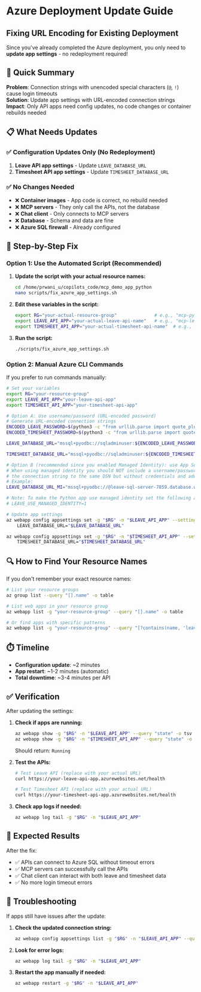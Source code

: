 # Azure Deployment Update Guide
## Fixing URL Encoding for Existing Deployment

Since you've already completed the Azure deployment, you only need to **update app settings** - no redeployment required!

## 🎯 **Quick Summary**
**Problem**: Connection strings with unencoded special characters (`@`, `!`) cause login timeouts  
**Solution**: Update app settings with URL-encoded connection strings  
**Impact**: Only API apps need config updates, no code changes or container rebuilds needed  

## 📋 **What Needs Updates**

### ✅ **Configuration Updates Only (No Redeployment)**
1. **Leave API app settings** - Update `LEAVE_DATABASE_URL`
2. **Timesheet API app settings** - Update `TIMESHEET_DATABASE_URL`

### ✅ **No Changes Needed**
- ❌ **Container images** - App code is correct, no rebuild needed
- ❌ **MCP servers** - They only call the APIs, not the database
- ❌ **Chat client** - Only connects to MCP servers
- ❌ **Database** - Schema and data are fine
- ❌ **Azure SQL firewall** - Already configured

## 🔧 **Step-by-Step Fix**

### **Option 1: Use the Automated Script (Recommended)**

1. **Update the script with your actual resource names:**
   ```bash
   cd /home/prwani_u/copilots_code/mcp_demo_app_python
   nano scripts/fix_azure_app_settings.sh
   ```

2. **Edit these variables in the script:**
   ```bash
   export RG="your-actual-resource-group"              # e.g., "mcp-python-demo-rg-7859"
   export LEAVE_API_APP="your-actual-leave-api-name"   # e.g., "mcp-leave-api-7859"
   export TIMESHEET_API_APP="your-actual-timesheet-api-name"  # e.g., "mcp-timesheet-api-7859"
   ```

3. **Run the script:**
   ```bash
   ./scripts/fix_azure_app_settings.sh
   ```

### **Option 2: Manual Azure CLI Commands**

If you prefer to run commands manually:

```bash
# Set your variables
export RG="your-resource-group"
export LEAVE_API_APP="your-leave-api-app"
export TIMESHEET_API_APP="your-timesheet-api-app"

# Option A: Use username/password (URL-encoded password)
# Generate URL-encoded connection strings
ENCODED_LEAVE_PASSWORD=$(python3 -c "from urllib.parse import quote_plus; print(quote_plus('CHANGE_ME_str0ngP@ss!'))")
ENCODED_TIMESHEET_PASSWORD=$(python3 -c "from urllib.parse import quote_plus; print(quote_plus('CHANGE_ME_str0ngP@ss!'))")

LEAVE_DATABASE_URL="mssql+pyodbc://sqladminuser:${ENCODED_LEAVE_PASSWORD}@leave-sql-server-7859.database.windows.net:1433/leave_db?driver=ODBC+Driver+18+for+SQL+Server&Encrypt=yes&TrustServerCertificate=no&LoginTimeout=30"

TIMESHEET_DATABASE_URL="mssql+pyodbc://sqladminuser:${ENCODED_TIMESHEET_PASSWORD}@timesheet-sql-server-7859.database.windows.net:1433/timesheet_db?driver=ODBC+Driver+18+for+SQL+Server&Encrypt=yes&TrustServerCertificate=no&LoginTimeout=30"

# Option B (recommended since you enabled Managed Identity): use App Service Managed Identity
# When using managed identity you should NOT include a username/password in the URL. Instead set
# the connection string to the same DSN but without credentials and add the Authentication parameter.
# Example:
LEAVE_DATABASE_URL_MI="mssql+pyodbc://@leave-sql-server-7859.database.windows.net:1433/leave_db?driver=ODBC+Driver+18+for+SQL+Server&Encrypt=yes&TrustServerCertificate=no&LoginTimeout=30&Authentication=ActiveDirectoryMsi"

# Note: To make the Python app use managed identity set the following app setting as well:
# LEAVE_USE_MANAGED_IDENTITY=1

# Update app settings
az webapp config appsettings set -g "$RG" -n "$LEAVE_API_APP" --settings \
    LEAVE_DATABASE_URL="$LEAVE_DATABASE_URL"

az webapp config appsettings set -g "$RG" -n "$TIMESHEET_API_APP" --settings \
    TIMESHEET_DATABASE_URL="$TIMESHEET_DATABASE_URL"
```

## 🔍 **How to Find Your Resource Names**

If you don't remember your exact resource names:

```bash
# List your resource groups
az group list --query "[].name" -o table

# List web apps in your resource group
az webapp list -g "your-resource-group" --query "[].name" -o table

# Or find apps with specific patterns
az webapp list -g "your-resource-group" --query "[?contains(name, 'leave') || contains(name, 'timesheet')].{Name:name, ResourceGroup:resourceGroup}" -o table
```

## ⏱️ **Timeline**
- **Configuration update**: ~2 minutes
- **App restart**: ~1-2 minutes (automatic)
- **Total downtime**: ~3-4 minutes per API

## ✅ **Verification**

After updating the settings:

1. **Check if apps are running:**
   ```bash
   az webapp show -g "$RG" -n "$LEAVE_API_APP" --query "state" -o tsv
   az webapp show -g "$RG" -n "$TIMESHEET_API_APP" --query "state" -o tsv
   ```
   Should return: `Running`

2. **Test the APIs:**
   ```bash
   # Test Leave API (replace with your actual URL)
   curl https://your-leave-api-app.azurewebsites.net/health

   # Test Timesheet API (replace with your actual URL)  
   curl https://your-timesheet-api-app.azurewebsites.net/health
   ```

3. **Check app logs if needed:**
   ```bash
   az webapp log tail -g "$RG" -n "$LEAVE_API_APP"
   ```

## 🎯 **Expected Results**

After the fix:
- ✅ APIs can connect to Azure SQL without timeout errors
- ✅ MCP servers can successfully call the APIs
- ✅ Chat client can interact with both leave and timesheet data
- ✅ No more login timeout errors

## 🚨 **Troubleshooting**

If apps still have issues after the update:

1. **Check the updated connection string:**
   ```bash
   az webapp config appsettings list -g "$RG" -n "$LEAVE_API_APP" --query "[?name=='LEAVE_DATABASE_URL'].value" -o tsv
   ```

2. **Look for error logs:**
   ```bash
   az webapp log tail -g "$RG" -n "$LEAVE_API_APP"
   ```

3. **Restart the app manually if needed:**
   ```bash
   az webapp restart -g "$RG" -n "$LEAVE_API_APP"
   ```

